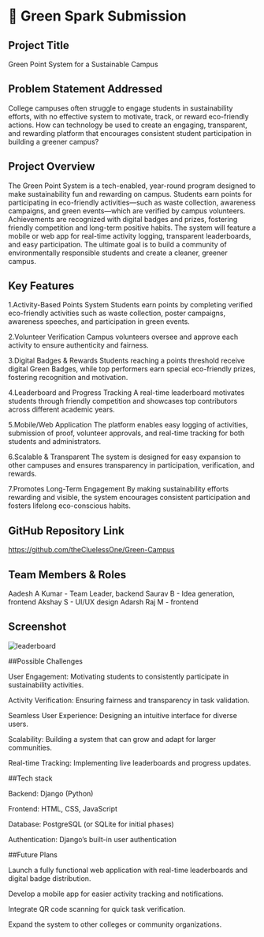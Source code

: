 # 🚀 Green Spark Submission

## Project Title
Green Point System for a 
Sustainable Campus 

## Problem Statement Addressed
College campuses often struggle to engage students in sustainability efforts, with no effective system to motivate, track, or reward eco-friendly actions. How can technology be used to create an engaging, transparent, and rewarding platform that encourages consistent student participation in building a greener campus?

## Project Overview
The Green Point System is a tech-enabled, year-round program designed to make sustainability fun and rewarding on campus. Students earn points for participating in eco-friendly activities—such as waste collection, awareness campaigns, and green events—which are verified by campus volunteers. Achievements are recognized with digital badges and prizes, fostering friendly competition and long-term positive habits. The system will feature a mobile or web app for real-time activity logging, transparent leaderboards, and easy participation. The ultimate goal is to build a community of environmentally responsible students and create a cleaner, greener campus.

## Key Features
1.Activity-Based Points System
Students earn points by completing verified eco-friendly activities such as waste collection, poster campaigns, awareness speeches, and participation in green events.

2.Volunteer Verification
Campus volunteers oversee and approve each activity to ensure authenticity and fairness.

3.Digital Badges & Rewards
Students reaching a points threshold receive digital Green Badges, while top performers earn special eco-friendly prizes, fostering recognition and motivation.

4.Leaderboard and Progress Tracking
A real-time leaderboard motivates students through friendly competition and showcases top contributors across different academic years.

5.Mobile/Web Application
The platform enables easy logging of activities, submission of proof, volunteer approvals, and real-time tracking for both students and administrators.

6.Scalable & Transparent
The system is designed for easy expansion to other campuses and ensures transparency in participation, verification, and rewards.

7.Promotes Long-Term Engagement
By making sustainability efforts rewarding and visible, the system encourages consistent participation and fosters lifelong eco-conscious habits.

## GitHub Repository Link
https://github.com/theCluelessOne/Green-Campus

## Team Members & Roles
Aadesh A Kumar -  Team Leader, backend
Saurav B - Idea generation, frontend
Akshay S - UI/UX design
Adarsh Raj M - frontend

## Screenshot

![leaderboard](https://github.com/user-attachments/assets/2f8b20df-a55f-45b0-9bc5-af58966545a5)

##Possible Challenges

User Engagement: Motivating students to consistently participate in sustainability activities.

Activity Verification: Ensuring fairness and transparency in task validation.

Seamless User Experience: Designing an intuitive interface for diverse users.

Scalability: Building a system that can grow and adapt for larger communities.

Real-time Tracking: Implementing live leaderboards and progress updates.

##Tech stack

Backend: Django (Python)

Frontend: HTML, CSS, JavaScript

Database: PostgreSQL (or SQLite for initial phases)

Authentication: Django’s built-in user authentication

##Future Plans

Launch a fully functional web application with real-time leaderboards and digital badge distribution.

Develop a mobile app for easier activity tracking and notifications.

Integrate QR code scanning for quick task verification.

Expand the system to other colleges or community organizations.


